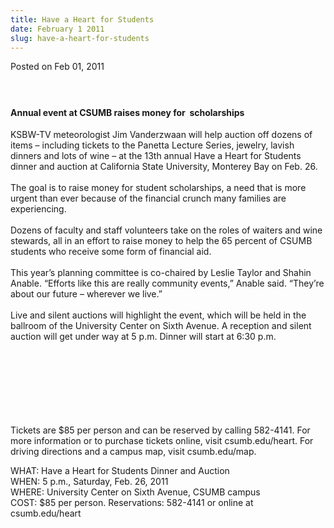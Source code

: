 ```yaml
---
title: Have a Heart for Students
date: February 1 2011
slug: have-a-heart-for-students
---
```





<span class="date">Posted on Feb 01, 2011    </span>
<h4>&#xA0;</h4>
<h4>Annual event at CSUMB raises money for&#xA0; scholarships</h4>
<p>KSBW-TV meteorologist Jim Vanderzwaan will help auction off
dozens of items &#x2013; including tickets to the Panetta Lecture Series,
jewelry, lavish dinners and lots of wine &#x2013; at the 13th annual Have
a Heart for Students dinner and auction at California State
University, Monterey Bay on Feb. 26.<br>
<br>
The goal is to raise money for student scholarships, a need that is
more urgent than ever because of the financial crunch many families
are experiencing.<br>
<br>
Dozens of faculty and staff volunteers take on the roles of waiters
and wine stewards, all in an effort to raise money to help the 65
percent of CSUMB students who receive some form of financial
aid.<br>
<br>
This year&#x2019;s planning committee is co-chaired by Leslie Taylor and
Shahin Anable. &#x201C;Efforts like this are really community events,&#x201D;
Anable said. &#x201C;They&#x2019;re about our future &#x2013; wherever we live.&#x201D;<br>
<br>
Live and silent auctions will highlight the event, which will be
held in the ballroom of the University Center on Sixth Avenue. A
reception and silent auction will get under way at 5 p.m. Dinner
will start at 6:30 p.m.</br></br></br></br></br></br></br></br></p>
<p>Tickets are $85 per person and can be reserved by calling
582-4141. For more information or to purchase tickets online, visit
csumb.edu/heart. For driving directions and a campus map, visit
csumb.edu/map.</p>
<p>WHAT: Have a Heart for Students Dinner and Auction<br>
WHEN: 5 p.m., Saturday, Feb. 26, 2011<br>
WHERE: University Center on Sixth Avenue, CSUMB campus<br>
COST: $85 per person. Reservations: 582-4141 or online at
csumb.edu/heart</br></br></br></p>





